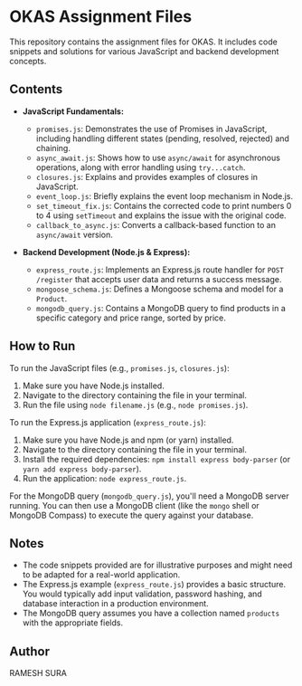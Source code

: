 # OKAS Assignment Files

This repository contains the assignment files for OKAS.  It includes code snippets and solutions for various JavaScript and backend development concepts.

## Contents

*   **JavaScript Fundamentals:**
    *   `promises.js`: Demonstrates the use of Promises in JavaScript, including handling different states (pending, resolved, rejected) and chaining.
    *   `async_await.js`: Shows how to use `async/await` for asynchronous operations, along with error handling using `try...catch`.
    *   `closures.js`: Explains and provides examples of closures in JavaScript.
    *   `event_loop.js`: Briefly explains the event loop mechanism in Node.js.
    *   `set_timeout_fix.js`: Contains the corrected code to print numbers 0 to 4 using `setTimeout` and explains the issue with the original code.
    *   `callback_to_async.js`: Converts a callback-based function to an `async/await` version.

*   **Backend Development (Node.js & Express):**
    *   `express_route.js`: Implements an Express.js route handler for `POST /register` that accepts user data and returns a success message.
    *   `mongoose_schema.js`: Defines a Mongoose schema and model for a `Product`.
    *   `mongodb_query.js`: Contains a MongoDB query to find products in a specific category and price range, sorted by price.

## How to Run

To run the JavaScript files (e.g., `promises.js`, `closures.js`):

1.  Make sure you have Node.js installed.
2.  Navigate to the directory containing the file in your terminal.
3.  Run the file using `node filename.js` (e.g., `node promises.js`).

To run the Express.js application (`express_route.js`):

1.  Make sure you have Node.js and npm (or yarn) installed.
2.  Navigate to the directory containing the file in your terminal.
3.  Install the required dependencies: `npm install express body-parser` (or `yarn add express body-parser`).
4.  Run the application: `node express_route.js`.

For the MongoDB query (`mongodb_query.js`), you'll need a MongoDB server running.  You can then use a MongoDB client (like the `mongo` shell or MongoDB Compass) to execute the query against your database.

## Notes

*   The code snippets provided are for illustrative purposes and might need to be adapted for a real-world application.
*   The Express.js example (`express_route.js`) provides a basic structure.  You would typically add input validation, password hashing, and database interaction in a production environment.
*   The MongoDB query assumes you have a collection named `products` with the appropriate fields.

## Author

RAMESH SURA
